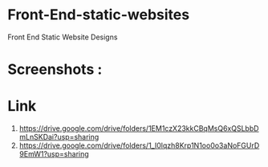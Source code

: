 # Front-End-static-websites
Front End Static Website Designs

# Screenshots : 


# Link
1. https://drive.google.com/drive/folders/1EM1czX23kkCBqMsQ6xQSLbbDmLnSKDai?usp=sharing
2. https://drive.google.com/drive/folders/1_I0lqzh8Krp1N1oo0o3aNoFGUrD9EmW1?usp=sharing
